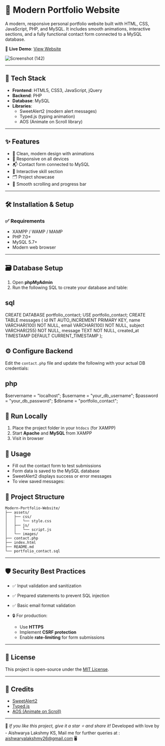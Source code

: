 # 💼 Modern Portfolio Website

A modern, responsive personal portfolio website built with HTML, CSS, JavaScript, PHP, and MySQL. It includes smooth animations, interactive sections, and a fully functional contact form connected to a MySQL database.

🔗 **Live Demo**: [View Website](https://aishwaryalakshmy.github.io/Modern-Portfolio-Website/)

![Screenshot (142)](https://github.com/user-attachments/assets/7a8dab36-98e6-4c2c-aa40-7b1bb1d3dbc0)


---

## 🧰 Tech Stack

- **Frontend**: HTML5, CSS3, JavaScript, jQuery  
- **Backend**: PHP  
- **Database**: MySQL  
- **Libraries**:  
  - SweetAlert2 (modern alert messages)  
  - Typed.js (typing animation)  
  - AOS (Animate on Scroll library)

---

## ✨ Features

- 🎨 Clean, modern design with animations  
- 📱 Responsive on all devices  
- 📬 Contact form connected to MySQL  
- 🧠 Interactive skill section  
- 🗂️ Project showcase  
- 🧭 Smooth scrolling and progress bar

---

## 🛠️ Installation & Setup

### ✅ Requirements

- XAMPP / WAMP / MAMP  
- PHP 7.0+  
- MySQL 5.7+  
- Modern web browser

---

## 🗃️ Database Setup

1. Open **phpMyAdmin**
2. Run the following SQL to create your database and table:

## sql
CREATE DATABASE portfolio_contact;
USE portfolio_contact;
CREATE TABLE messages (
  id INT AUTO_INCREMENT PRIMARY KEY,
  name VARCHAR(100) NOT NULL,
  email VARCHAR(100) NOT NULL,
  subject VARCHAR(255) NOT NULL,
  message TEXT NOT NULL,
  created_at TIMESTAMP DEFAULT CURRENT_TIMESTAMP
);


## ⚙️ Configure Backend

Edit the `contact.php` file and update the following with your actual DB credentials:

## php
$servername = "localhost";
$username = "your_db_username";
$password = "your_db_password";
$dbname = "portfolio_contact";


## 🧪 Run Locally

1. Place the project folder in your `htdocs` (for XAMPP)
2. Start **Apache** and **MySQL** from XAMPP
3. Visit in browser

## 🚀 Usage

* Fill out the contact form to test submissions
* Form data is saved to the MySQL database
* SweetAlert2 displays success or error messages
* To view saved messages:
  

## 📁 Project Structure

```
Modern-Portfolio-Website/
├── assets/
│   ├── css/
│   │   └── style.css
│   ├── js/
│   │   └── script.js
│   └── images/
├── contact.php
├── index.html
├── README.md
└── portfolio_contact.sql
```

---

## 🛡️ Security Best Practices

* ✅ Input validation and sanitization
* ✅ Prepared statements to prevent SQL injection
* ✅ Basic email format validation
* 🔒 For production:

  * Use **HTTPS**
  * Implement **CSRF protection**
  * Enable **rate-limiting** for form submissions

---

## 📜 License

This project is open-source under the [MIT License](LICENSE).

---

## 🙌 Credits

* [SweetAlert2](https://sweetalert2.github.io/)
* [Typed.js](https://mattboldt.com/demos/typed-js/)
* [AOS (Animate on Scroll)](https://michalsnik.github.io/aos/)

---

💖 *If you like this project, give it a star ⭐ and share it!*
Developed with love by - Aishwarya Lakshmy KS, 
Mail me for further queries at : aishwaryalakshmy26@gmail.com 🖥️

```
